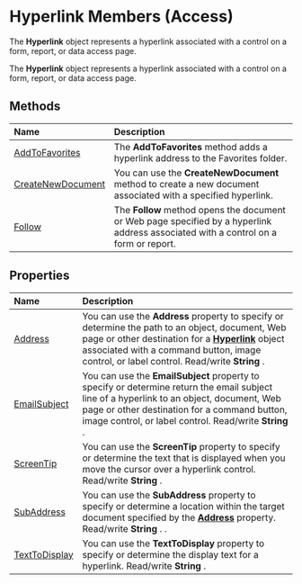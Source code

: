
# Hyperlink Members (Access)
The  **Hyperlink** object represents a hyperlink associated with a control on a form, report, or data access page.

The  **Hyperlink** object represents a hyperlink associated with a control on a form, report, or data access page.


## Methods



|**Name**|**Description**|
|:-----|:-----|
|[AddToFavorites](42c92d93-68a1-a5b9-8517-e9257100434e.md)|The  **AddToFavorites** method adds a hyperlink address to the Favorites folder.|
|[CreateNewDocument](bd0f0728-d2de-1b2b-529b-e3e9db41b660.md)|You can use the  **CreateNewDocument** method to create a new document associated with a specified hyperlink.|
|[Follow](842f546c-b629-fd47-e8d0-d73d3ee7f3cd.md)|The  **Follow** method opens the document or Web page specified by a hyperlink address associated with a control on a form or report.|

## Properties



|**Name**|**Description**|
|:-----|:-----|
|[Address](68b9cf8f-a647-798d-36ae-d451b7e6ae5a.md)|You can use the  **Address** property to specify or determine the path to an object, document, Web page or other destination for a **[Hyperlink](2ece7c11-ed02-8eec-9ecc-4e1aeeaa6e87.md)** object associated with a command button, image control, or label control. Read/write **String** .|
|[EmailSubject](e2854e40-d16c-f854-3543-80fc14c8f728.md)|You can use the  **EmailSubject** property to specify or determine return the email subject line of a hyperlink to an object, document, Web page or other destination for a command button, image control, or label control. Read/write **String** .|
|[ScreenTip](b935ea5c-17d8-e3ad-fca2-ef0985daa709.md)|You can use the  **ScreenTip** property to specify or determine the text that is displayed when you move the cursor over a hyperlink control. Read/write **String** .|
|[SubAddress](b281fa9e-502b-59b4-749e-3c96913e4d14.md)|You can use the  **SubAddress** property to specify or determine a location within the target document specified by the **[Address](68b9cf8f-a647-798d-36ae-d451b7e6ae5a.md)** property. Read/write **String** . .|
|[TextToDisplay](61417274-e124-be4c-1b80-9d4600021326.md)|You can use the  **TextToDisplay** property to specify or determine the display text for a hyperlink. Read/write **String** .|
